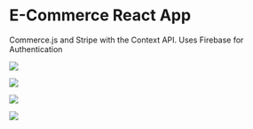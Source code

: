 # E-Commerce React App
Commerce.js and Stripe with the Context API. Uses Firebase for Authentication

![](https://i.imgur.com/Brnx1K1.png)

![](https://i.imgur.com/KuV1gWJ.png)

![](https://i.imgur.com/eAHG85I.png)

![](https://i.imgur.com/PF3CUUW.png)
